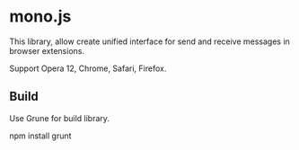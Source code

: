 mono.js
===================


This library, allow create unified interface for send and receive messages in browser extensions.

Support Opera 12, Chrome, Safari, Firefox.


Build
-------------

Use Grune for build library.

npm install
grunt
